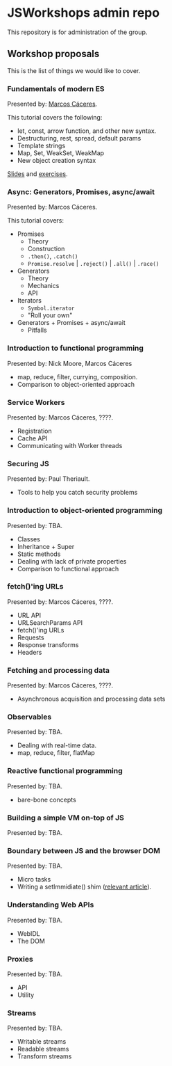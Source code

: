 # JSWorkshops admin repo
This repository is for administration of the group.

## Workshop proposals
This is the list of things we would like to cover.

### Fundamentals of modern ES
Presented by: [Marcos Cáceres](http://github.com/marcoscaceres/).

This tutorial covers the following:

 * let, const, arrow function, and other new syntax.
 * Destructuring, rest, spread, default params
 * Template strings
 * Map, Set, WeakSet, WeakMap
 * New object creation syntax

[Slides](http://jsworkshops.github.io/fundamentals/presentation/#/)
and [exercises](https://github.com/JSWorkshops/fundamentals/tree/gh-pages/tutorial).

### Async: Generators, Promises, async/await
Presented by: Marcos Cáceres.

This tutorial covers:

  * Promises
    * Theory
    * Construction
    * `.then()`, `.catch()`
    * `Promise.resolve` | `.reject()` | `.all()` | `.race()`
  * Generators
    * Theory
    * Mechanics
    * API
  * Iterators
    * `Symbol.iterator`
    * "Roll your own"
 * Generators + Promises + async/await
    * Pitfalls

### Introduction to functional programming
Presented by: Nick Moore, Marcos Cáceres

 * map, reduce, filter, currying, composition.
 * Comparison to object-oriented approach

### Service Workers
Presented by: Marcos Cáceres, ????.

 * Registration
 * Cache API
 * Communicating with Worker threads

### Securing JS
Presented by: Paul Theriault.

 * Tools to help you catch security problems

### Introduction to object-oriented programming
Presented by: TBA.

 * Classes
 * Inheritance + Super
 * Static methods
 * Dealing with lack of private properties
 * Comparison to functional approach

### fetch()'ing URLs
Presented by: Marcos Cáceres, ????.

 * URL API
 * URLSearchParams API
 * fetch()'ing URLs
 * Requests
 * Response transforms
 * Headers

### Fetching and processing data
Presented by: Marcos Cáceres, ????.

 * Asynchronous acquisition and processing data sets

### Observables
Presented by: TBA.

 * Dealing with real-time data.
 * map, reduce, filter, flatMap

### Reactive functional programming
Presented by: TBA.

 * bare-bone concepts

### Building a simple VM on-top of JS
Presented by: TBA.


### Boundary between JS and the browser DOM
Presented by: TBA.

 * Micro tasks
 * Writing a setImmidiate() shim ([relevant article](https://github.com/nodejs/node/blob/master/doc/topics/the-event-loop-timers-and-nexttick.md)).

### Understanding Web APIs
Presented by: TBA.

 * WebIDL
 * The DOM

### Proxies
Presented by: TBA.

 * API
 * Utility

### Streams
Presented by: TBA.

 * Writable streams
 * Readable streams
 * Transform streams
